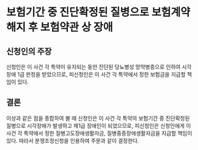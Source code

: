 # 보험기간 중 진단확정된 질병으로 보험계약 해지 후 보험약관 상 장애

## 신청인의 주장

신청인은 이 사건 각 특약이 유지되는 동안 진단된 당뇨병성 망막병증으로 인하여 시각장애 1급 판정을 받았으므로, 피신청인은 이 사건 각 특약에서 정한 보험금을 지급할 책임이 있다.

## 결론
이상과 같은 점을 종합하여 볼 때 신청인은 이 사건 각 특약의 보험기간 중 진단확정된 질병으로 시각장애가 발생하고 제1급 장애인이 되었으므로, 피신청인은 신청인에게 이 사건 각 특약에서 정한 질병고도장애생활자금, 질병중증장애생활자금을 지급할 책임이 있다. 따라서 분쟁조정신청을 인용하여 주문과 같이 결정한다.